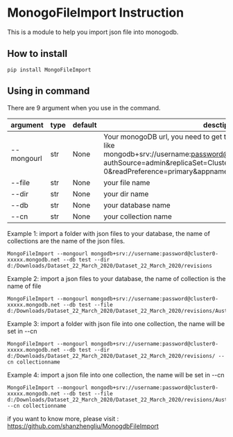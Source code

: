 # MonogoFileImport Instruction


This is a module to help you import json file into monogodb.
## How to install 

```pip install MongoFileImport```


## Using in command
There are 9 argument when you use in the command.

| argument | type |default|desctipyion|
| --- | --- | --- |---|
|--mongourl|str|None|Your monogoDB url, you need to get the python version connection url, like mongodb+srv://username:password@clusterxxxx.mongodb.net/test?authSource=admin&replicaSet=Cluster0-shard-0&readPreference=primary&appname=MongoDB%20Compass&ssl=true
--file|str|None|your file name
|--dir|str|None|your dir name
|--db|str|None|your database name
|--cn|str|None|your collection name



Example 1:
import a folder with json files to your database, the name of collections are the name of the json files.
```
MongoFileImport --mongourl mongodb+srv://username:password@cluster0-xxxxx.mongodb.net --db test --dir d:/Downloads/Dataset_22_March_2020/Dataset_22_March_2020/revisions
```

Example 2:
import a json files to your database, the name of collection is  the name of file
```
MongoFileImport --mongourl mongodb+srv://username:password@cluster0-xxxxx.mongodb.net --db test --file d:/Downloads/Dataset_22_March_2020/Dataset_22_March_2020/revisions/Australian.json
```
Example 3:
import a folder with json file into one collection, the name will be set in --cn 
```
MongoFileImport --mongourl mongodb+srv://username:password@cluster0-xxxxx.mongodb.net --db test --dir d:/Downloads/Dataset_22_March_2020/Dataset_22_March_2020/revisions/ --cn collectionname
```

Example 4:
import a  json file into one collection, the name will be set in --cn 
```
MongoFileImport --mongourl mongodb+srv://username:password@cluster0-xxxxx.mongodb.net --db test --file d:/Downloads/Dataset_22_March_2020/Dataset_22_March_2020/revisions/Australian.json --cn collectionname
```



if you want to know more, please visit : https://github.com/shanzhengliu/MonogdbFileImport




